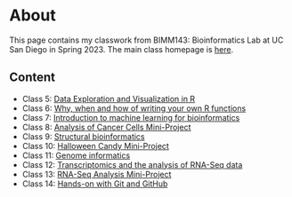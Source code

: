 # About 

This page contains my classwork from BIMM143: Bioinformatics Lab at UC San Diego in Spring 2023. The main class homepage is [here](https://marcos-diazg.github.io/BIMM143_SP23/).

## Content

- Class 5: [Data Exploration and Visualization in R](https://github.com/michyw/bimm143/blob/main/class_5/class_05.md)
- Class 6: [Why, when and how of writing your own R functions](https://github.com/michyw/bimm143/blob/main/class_6/class06_lab.qmd)
- Class 7: [Introduction to machine learning for bioinformatics](https://github.com/michyw/bimm143/blob/main/class_7/class07_inprogress(2).qmd)
- Class 8: [Analysis of Cancer Cells Mini-Project](https://github.com/michyw/bimm143/blob/main/class_8_miniproject/class08_miniproject.qmd)
- Class 9: [Structural bioinformatics](https://github.com/michyw/bimm143/tree/main/class_9)
- Class 10: [Halloween Candy Mini-Project](https://github.com/michyw/bimm143/blob/main/class_10_miniproject/class10.qmd)
- Class 11: [Genome informatics](https://github.com/michyw/bimm143/blob/main/class_11/class_11_ec.Rmd)
- Class 12: [Transcriptomics and the analysis of RNA-Seq data](https://github.com/michyw/bimm143/tree/main/class_12)
- Class 13: [RNA-Seq Analysis Mini-Project](https://github.com/michyw/bimm143/blob/main/class_13_miniproj/class_13_miniproject.qmd)
- Class 14: [Hands-on with Git and GitHub](https://github.com/michyw/bimm143/blob/main/class_14_github/class_14.qmd)
